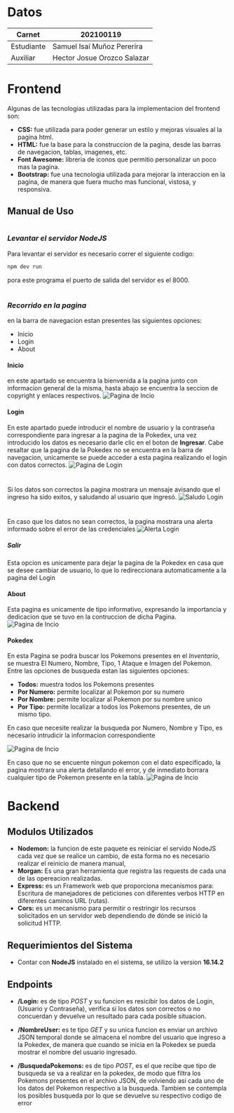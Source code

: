 # Datos

| Carnet | 202100119|
| ------ | ------ |
| Estudiante |Samuel Isaí Muñoz Pererira|
| Auxiliar | Hector Josue Orozco Salazar|


# Frontend
Algunas de las tecnologias utilizadas para la implementacion del frontend son:

- **CSS:** fue utilizada para poder generar un estilo y mejoras visuales al la pagina html.
- **HTML:** fue la base para la construccion de la pagina, desde las barras de navegacion, tablas, imagenes, etc.
- **Font Awesome:** libreria de iconos que permitio personalizar un poco mas la pagina.
- **Bootstrap:** fue una tecnologia utilizada para mejorar la interaccion en la pagina, de manera que fuera mucho mas funcional, vistosa, y responsiva.


## Manual de Uso
#


### *Levantar el servidor NodeJS*
Para levantar el servidor es necesario correr el siguiente codigo:
```sh
npm dev run
```
pora este programa el puerto de salida del servidor es el 8000.

#
#

### *Recorrido en la pagina*
en la barra de navegacion estan presentes las siguientes opciones:
- Inicio
- Login
- About


#### **Inicio**
en este apartado se encuentra la bienvenida a la pagina junto con informacion general de la misma, hasta abajo se encuentra la seccion de copyright y enlaces respectivos.
![Pagina de Incio](/Capturas/PagInicio.png)


#### **Login**
En este apartado puede introducir el nombre de usuario y la contraseña correspondiente para ingresar a la pagina de la Pokedex, una vez introducido los datos es necesario darle clic en el boton de **Ingresar**. Cabe resaltar que la pagina de la Pokedex no se encuentra en la barra de navegacion, unicamente se puede acceder a esta pagina realizando el login con datos correctos.
![Pagina de Login](/Capturas/PagLogin.png)

#
Si los datos son correctos la pagina mostrara un mensaje avisando que el ingreso ha sido exitos, y saludando al usuario que ingresó.
![Saludo Login](/Capturas/LoginCorrecto.png)

#
En caso que los datos no sean correctos, la pagina mostrara una alerta informado sobre el error de las credenciales
![Alerta Login](/Capturas/LoginIncorrecto.png)

##### **Salir**
Esta opcion es unicamente para dejar la pagina de la Pokedex en casa que se desee cambiar de usuario, lo que lo redireccionara automaticamente a la pagina del Login


#### **About**
Esta pagina es unicamente de tipo informativo, expresando la importancia y dedicacion que se tuvo en la contruccion de dicha Pagina.
![Pagina de Incio](/Capturas/About.png)


#### **Pokedex**
En esta Pagina se podra buscar los Pokemons presentes en el *Inventario*, se muestra El Numero, Nombre, Tipo, 1 Ataque e Imagen del Pokemon. Entre las opciones de busqueda estan las siguientes opciones:

- **Todos:** muestra todos los Pokemons presentes
- **Por Numero:** permite localizar al Pokemon por su numero
- **Por Nombre:** permite localizar al Pokemon por su nombre unico
- **Por Tipo:** permite localizar a todos los Pokemons presentes, de un mismo tipo.

En caso que necesite realizar la busqueda por Numero, Nombre y Tipo, es necesario intrudicir la informacion correspondiente

![Pagina de Incio](/Capturas/PokedexTodos.png)


En caso que no se encuente ningun pokemon con el dato especificado, la pagina mostrara una alerta detallando el error, y de inmediato borrara cualquier tipo de Pokemon presente en la tabla.
![Pagina de Incio](/Capturas/PokedexError.png)

#
#

# Backend

## Modulos Utilizados
- **Nodemon:** la funcion de este paquete es reiniciar el servido NodeJS cada vez que se realice un cambio, de esta forma no es necesario realizar el reinicio de manera manual,
- **Morgan:**  Es una gran herramienta que registra las requests de cada una de las opereacion realizadas.
- **Express:** es un Framework web que proporciona mecanismos para: Escritura de manejadores de peticiones con diferentes verbos HTTP en diferentes caminos URL (rutas).
- **Cors:** es un mecanismo para permitir o restringir los recursos solicitados en un servidor web dependiendo de dónde se inició la solicitud HTTP. 


## Requerimientos del Sistema
- Contar con **NodeJS** instalado en el sistema, se utilizo la version **16.14.2**

## Endpoints
- **/Login:** es de tipo *POST* y su funcion es resicibir los datos de Login, (Usuario y Contraseña), verifica si los datos son correctos o no concuerdan y devuelve un resultado para cada posible situacion.

- **/NombreUser:** es te tipo *GET* y su unica funcion es enviar un archivo JSON temporal donde se almacena el nombre del usuario que ingreso a la Pokedex, de manera que cuando se inicia en la Pokedex se pueda mostrar el nombre del usuario ingresado.

- **/BusquedaPokemons:** es de tipo *POST*, es el que recibe que tipo de busqueda se va a realizar en la pokedex, de modo que filtra los Pokemons presentes en el archivo JSON, de volviendo asi cada uno de los datos del Pokemon respectivo a la busqueda. Tambien se contempla los posibles busqueda por lo que se devuelve su respectivo codigo de error
